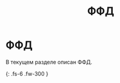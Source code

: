 ﻿---
layout: default
title: "ФФД"
nav_order: 1
has_children: true
permalink: /docs/dictionary/ffd
parent: "Справочники"
---

# ФФД

В текущем разделе описан ФФД.

{: .fs-6 .fw-300 }
